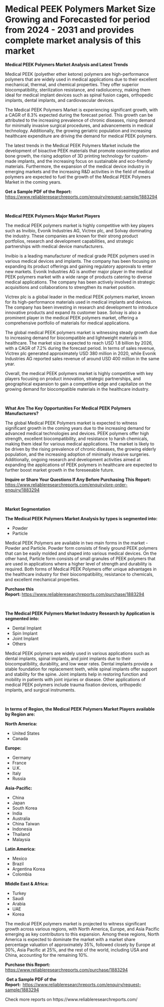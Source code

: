 <p><h1>Medical PEEK Polymers Market Size Growing and Forecasted for period from 2024 - 2031 and provides complete market analysis of this market</h1></p><p><strong>Medical PEEK Polymers Market Analysis and Latest Trends</strong></p>
<p><p>Medical PEEK (polyether ether ketone) polymers are high-performance polymers that are widely used in medical applications due to their excellent mechanical, thermal, and chemical properties. They offer superior biocompatibility, sterilization resistance, and radiolucency, making them ideal for medical implant devices such as spinal fusion cages, orthopedic implants, dental implants, and cardiovascular devices.</p><p>The Medical PEEK Polymers Market is experiencing significant growth, with a CAGR of 8.3% expected during the forecast period. This growth can be attributed to the increasing prevalence of chronic diseases, rising demand for minimally invasive surgical procedures, and advancements in medical technology. Additionally, the growing geriatric population and increasing healthcare expenditure are driving the demand for medical PEEK polymers.</p><p>The latest trends in the Medical PEEK Polymers Market include the development of bioactive PEEK materials that promote osseointegration and bone growth, the rising adoption of 3D printing technology for custom-made implants, and the increasing focus on sustainable and eco-friendly materials. Furthermore, the expansion of the medical device industry in emerging markets and the increasing R&D activities in the field of medical polymers are expected to fuel the growth of the Medical PEEK Polymers Market in the coming years.</p></p>
<p><strong>Get a Sample PDF of the Report:&nbsp;</strong> <a href="https://www.reliableresearchreports.com/enquiry/request-sample/1883294">https://www.reliableresearchreports.com/enquiry/request-sample/1883294</a></p>
<p>&nbsp;</p>
<p><strong>Medical PEEK Polymers Major Market Players</strong></p>
<p><p>The medical PEEK polymers market is highly competitive with key players such as Invibio, Evonik Industries AG, Victrex plc, and Solvay dominating the industry. These companies are known for their strong product portfolios, research and development capabilities, and strategic partnerships with medical device manufacturers.</p><p>Invibio is a leading manufacturer of medical grade PEEK polymers used in various medical devices and implants. The company has been focusing on expanding its product offerings and gaining regulatory approvals to enter new markets. Evonik Industries AG is another major player in the medical PEEK polymers market with a wide range of products catering to diverse medical applications. The company has been actively involved in strategic acquisitions and collaborations to strengthen its market position.</p><p>Victrex plc is a global leader in the medical PEEK polymers market, known for its high-performance materials used in medical implants and devices. The company has been investing in research and development to introduce innovative products and expand its customer base. Solvay is also a prominent player in the medical PEEK polymers market, offering a comprehensive portfolio of materials for medical applications.</p><p>The global medical PEEK polymers market is witnessing steady growth due to increasing demand for biocompatible and lightweight materials in healthcare. The market size is expected to reach USD 1.8 billion by 2026, with a CAGR of 7.2% during the forecast period. In terms of sales revenue, Victrex plc generated approximately USD 380 million in 2020, while Evonik Industries AG reported sales revenue of around USD 400 million in the same year.</p><p>Overall, the medical PEEK polymers market is highly competitive with key players focusing on product innovation, strategic partnerships, and geographical expansion to gain a competitive edge and capitalize on the growing demand for biocompatible materials in the healthcare industry.</p></p>
<p>&nbsp;</p>
<p><strong>What Are The Key Opportunities For Medical PEEK Polymers Manufacturers?</strong></p>
<p><p>The global Medical PEEK Polymers market is expected to witness significant growth in the coming years due to the increasing demand for advanced medical technologies and devices. PEEK polymers offer high strength, excellent biocompatibility, and resistance to harsh chemicals, making them ideal for various medical applications. The market is likely to be driven by the rising prevalence of chronic diseases, the growing elderly population, and the increasing adoption of minimally invasive surgeries. Additionally, ongoing research and development activities aimed at expanding the applications of PEEK polymers in healthcare are expected to further boost market growth in the foreseeable future.</p></p>
<p><strong>Inquire or Share Your Questions If Any Before Purchasing This Report:</strong> <a href="https://www.reliableresearchreports.com/enquiry/pre-order-enquiry/1883294">https://www.reliableresearchreports.com/enquiry/pre-order-enquiry/1883294</a></p>
<p>&nbsp;</p>
<p><strong>Market Segmentation</strong></p>
<p><strong>The Medical PEEK Polymers Market Analysis by types is segmented into:</strong></p>
<p><ul><li>Powder</li><li>Particle</li></ul></p>
<p><p>Medical PEEK Polymers are available in two main forms in the market - Powder and Particle. Powder form consists of finely ground PEEK polymers that can be easily molded and shaped into various medical devices. On the other hand, Particle form consists of small granules of PEEK polymers that are used in applications where a higher level of strength and durability is required. Both forms of Medical PEEK Polymers offer unique advantages in the healthcare industry for their biocompatibility, resistance to chemicals, and excellent mechanical properties.</p></p>
<p><strong>Purchase this Report:&nbsp;</strong><a href="https://www.reliableresearchreports.com/purchase/1883294">https://www.reliableresearchreports.com/purchase/1883294</a></p>
<p>&nbsp;</p>
<p><strong>The Medical PEEK Polymers Market Industry Research by Application is segmented into:</strong></p>
<p><ul><li>Dental Implant</li><li>Spin Implant</li><li>Joint Implant</li><li>Others</li></ul></p>
<p><p>Medical PEEK polymers are widely used in various applications such as dental implants, spinal implants, and joint implants due to their biocompatibility, durability, and low wear rates. Dental implants provide a stable foundation for replacement teeth, while spinal implants offer support and stability for the spine. Joint implants help in restoring function and mobility in patients with joint injuries or disease. Other applications of medical PEEK polymers include trauma fixation devices, orthopedic implants, and surgical instruments.</p></p>
<p>&nbsp;</p>
<p><strong>In terms of Region, the Medical PEEK Polymers Market Players available by Region are:</strong></p>
<p>
    <p> <strong> North America: </strong>
        <ul>
            <li>United States</li>
            <li>Canada</li>
        </ul>
        </p> 
    <p> <strong> Europe: </strong>
        <ul>
            <li>Germany</li>
            <li>France</li>
            <li>U.K.</li>
            <li>Italy</li>
            <li>Russia</li>
        </ul>
        </p> 
    <p> <strong> Asia-Pacific: </strong>
        <ul>
            <li>China</li>
            <li>Japan</li>
            <li>South Korea</li>
            <li>India</li>
            <li>Australia</li>
            <li>China Taiwan</li>
            <li>Indonesia</li>
            <li>Thailand</li>
            <li>Malaysia</li>
        </ul>
        </p> 
    <p> <strong> Latin America: </strong>
        <ul>
            <li>Mexico</li>
            <li>Brazil</li>
            <li>Argentina Korea</li>
            <li>Colombia</li>
        </ul>
        </p> 
    <p> <strong> Middle East & Africa: </strong>
        <ul>
            <li>Turkey</li>
            <li>Saudi</li>
            <li>Arabia</li>
            <li>UAE</li>
            <li>Korea</li>
        </ul>
    </p>
    </p>
<p><p>The medical PEEK polymers market is projected to witness significant growth across various regions, with North America, Europe, and Asia Pacific emerging as key contributors to this expansion. Among these regions, North America is expected to dominate the market with a market share percentage valuation of approximately 35%, followed closely by Europe at 30%, Asia Pacific at 25%, and the rest of the world, including USA and China, accounting for the remaining 10%.</p></p>
<p><strong>Purchase this Report: </strong><a href="https://www.reliableresearchreports.com/purchase/1883294">https://www.reliableresearchreports.com/purchase/1883294</a></p>
<p>&nbsp;<strong>Get a Sample PDF of the Report:&nbsp;&nbsp;</strong><a href="https://www.reliableresearchreports.com/enquiry/request-sample/1883294">https://www.reliableresearchreports.com/enquiry/request-sample/1883294</a></p>
<p><strong></strong></p>
<p>Check more reports on https://www.reliableresearchreports.com/</p>